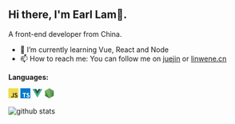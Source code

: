<h2> Hi there, I'm Earl Lam👋. </h2>

A front-end developer from China.
- 🌱 I’m currently learning Vue, React and Node
- 📫 How to reach me: You can follow me on [juejin](https://juejin.cn/user/2189882893286808) or [linwene.cn](https://linwene.cn)

**Languages:**  

<code><img height="20" src="https://raw.githubusercontent.com/github/explore/80688e429a7d4ef2fca1e82350fe8e3517d3494d/topics/javascript/javascript.png"></code>
<code><img height="20" src="https://raw.githubusercontent.com/github/explore/80688e429a7d4ef2fca1e82350fe8e3517d3494d/topics/typescript/typescript.png"></code>
<code><img height="20" src="https://raw.githubusercontent.com/github/explore/80688e429a7d4ef2fca1e82350fe8e3517d3494d/topics/vue/vue.png"></code>
<code><img height="20" src="https://raw.githubusercontent.com/github/explore/80688e429a7d4ef2fca1e82350fe8e3517d3494d/topics/nodejs/nodejs.png"></code>

![github stats](https://github-readme-stats.vercel.app/api?username=Earllam&show_icons=true&hide_title=true)
